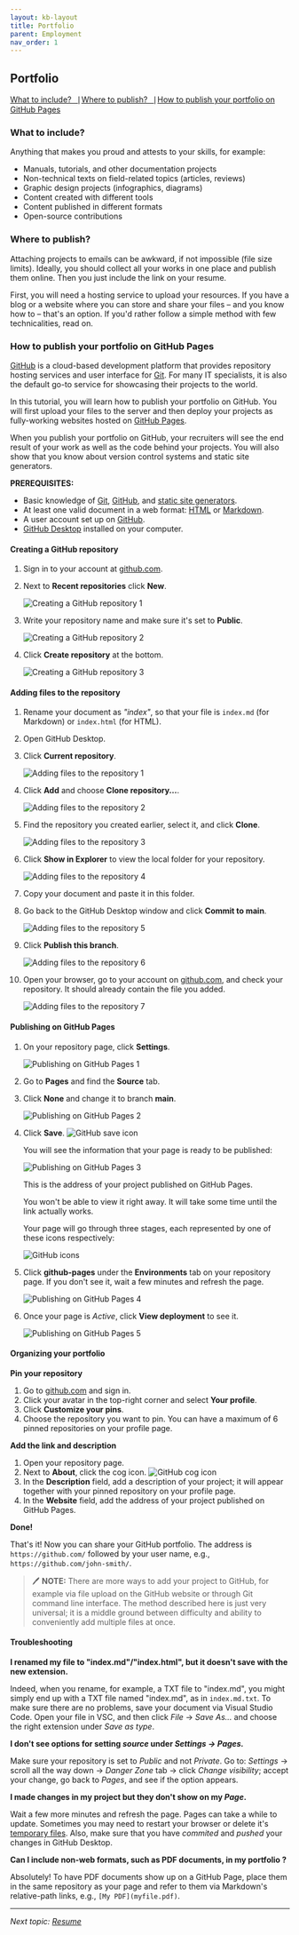 ```yaml
---
layout: kb-layout
title: Portfolio
parent: Employment
nav_order: 1
---
```


## Portfolio

[What to include?⎹](#what-to-include) [Where to publish?⎹](#where-to-publish) [How to publish your portfolio on GitHub Pages](#how-to-publish-your-portfolio-on-github-pages)

### What to include?

Anything that makes you proud and attests to your skills, for example:

* Manuals, tutorials, and other documentation projects
* Non-technical texts on field-related topics (articles, reviews)
* Graphic design projects (infographics, diagrams)
* Content created with different tools
* Content published in different formats
* Open-source contributions

### Where to publish?

Attaching projects to emails can be awkward, if not impossible (file size limits). Ideally, you should collect all your works in one place and publish them online. Then you just include the link on your resume.  

First, you will need a hosting service to upload your resources. If you have a blog or a website where you can store and share your files – and you know how to – that's an option. If you'd rather follow a simple method with few technicalities, read on.  

### How to publish your portfolio on GitHub Pages  

[GitHub](https://github.com/) is a cloud-based development platform that provides repository hosting services and user interface for [Git](../../05-tools/4-facilitating-workflow/index.md/#version-control-systems). For many IT specialists, it is also the default go-to service for showcasing their projects to the world.  

In this tutorial, you will learn how to publish your portfolio on GitHub. You will first upload your files to the server and then deploy your projects as fully-working websites hosted on [GitHub Pages](https://docs.github.com/en/pages/getting-started-with-github-pages/about-github-pages).  

When you publish your portfolio on GitHub, your recruiters will see the end result of your work as well as the code behind your projects. You will also show that you know about version control systems and static site generators.  
  
**PREREQUISITES:**

   * Basic knowledge of [Git](../../05-tools/4-facilitating-workflow/index.md/#version-control-systems), [GitHub](https://github.com/), and [static site generators](../../05-tools/2-content-management-and-publishing/index.md/#static-site-generators).
   * At least one valid document in a web format: [HTML](../../05-tools/1-writing-and-text-editing/index.md/#html) or [Markdown](../../05-tools/1-writing-and-text-editing/index.md/#markdown).
   * A user account set up on [GitHub](https://github.com/).
   * [GitHub Desktop](https://desktop.github.com/) installed on your computer.

#### Creating a GitHub repository

1. Sign in to your account at [github.com](https://github.com/).  
2. Next to **Recent repositories** click **New**.

    ![Creating a GitHub repository 1](../../images/github-tutorial-1.jpg)

3. Write your repository name and make sure it's set to **Public**.

    ![Creating a GitHub repository 2](../../images/github-tutorial-2.jpg)

4. Click **Create repository** at the bottom.  

    ![Creating a GitHub repository 3](../../images/github-tutorial-3.jpg)

#### Adding files to the repository

1. Rename your document as *"index"*, so that your file is `index.md` (for Markdown) or `index.html` (for HTML).
2. Open GitHub Desktop.
3. Click **Current repository**.

    ![Adding files to the repository 1](../../images/github-tutorial-4.jpg)

4. Click **Add** and choose **Clone repository...**.

    ![Adding files to the repository 2](../../images/github-tutorial-5.jpg)

5. Find the repository you created earlier, select it, and click **Clone**.

    ![Adding files to the repository 3](../../images/github-tutorial-6.jpg)

6. Click **Show in Explorer** to view the local folder for your repository.

    ![Adding files to the repository 4](../../images/github-tutorial-7.jpg)

7. Copy your document and paste it in this folder.
8. Go back to the GitHub Desktop window and click **Commit to main**.

    ![Adding files to the repository 5](../../images/github-tutorial-8.jpg)

9. Click **Publish this branch**.

    ![Adding files to the repository 6](../../images/github-tutorial-9.jpg)

10. Open your browser, go to your account on [github.com](https://github.com/), and check your repository. It should already contain the file you added.

    ![Adding files to the repository 7](../../images/github-tutorial-10.jpg)

#### Publishing on GitHub Pages

1. On your repository page, click **Settings**.

    ![Publishing on GitHub Pages 1](../../images/github-tutorial-11.jpg)

2. Go to **Pages** and find the **Source** tab.
3. Click **None** and change it to branch **main**.
   
    ![Publishing on GitHub Pages 2](../../images/github-tutorial-12.jpg)

4. Click **Save**. ![GitHub save icon](../../images/github-tutorial-save.jpg)

    You will see the information that your page is ready to be published:

    ![Publishing on GitHub Pages 3](../../images/github-tutorial-13.jpg)

    This is the address of your project published on GitHub Pages.  

    You won't be able to view it right away. It will take some time until the link actually works.   

    Your page will go through three stages, each represented by one of these icons respectively:

    ![GitHub icons](../../images/github-tutorial-icons.jpg)

5. Click **github-pages** under the **Environments** tab on your repository page. If you don't see it, wait a few minutes and refresh the page.  

    ![Publishing on GitHub Pages 4](../../images/github-tutorial-14.jpg)

6. Once your page is *Active*, click **View deployment** to see it.  

    ![Publishing on GitHub Pages 5](../../images/github-tutorial-15.jpg)

#### Organizing your portfolio

**Pin your repository**  

1. Go to [github.com](https://github.com/) and sign in.
2. Click your avatar in the top-right corner and select **Your profile**.
3. Click **Customize your pins**.
4. Choose the repository you want to pin. You can have a maximum of 6 pinned repositories on your profile page.

**Add the link and description**  

1. Open your repository page.
2. Next to **About**, click the cog icon. ![GitHub cog icon](../../images/github-tutorial-cog.png)
3. In the **Description** field, add a description of your project; it will appear together with your pinned repository on your profile page.
4. In the **Website** field, add the address of your project published on GitHub Pages.  

**Done!**  

That's it! Now you can share your GitHub portfolio. The address is `https://github.com/` followed by your user name, e.g., `https://github.com/john-smith/`. 

> 🖊️ **NOTE:** There are more ways to add your project to GitHub, for example via file upload on the GitHub website or through Git command line interface. The method described here is just very universal; it is a middle ground between difficulty and ability to conveniently add multiple files at once.  

#### Troubleshooting

**I renamed my file to "index.md"/"index.html", but it doesn't save with the new extension.**  

Indeed, when you rename, for example, a TXT file to "index.md", you might simply end up with a TXT file named "index.md", as in `index.md.txt`. To make sure there are no problems, save your document via Visual Studio Code. Open your file in VSC, and then click *File* → *Save As...* and choose the right extension under *Save as type*.  

**I don't see options for setting *source* under *Settings → Pages.***

Make sure your repository is set to *Public* and not *Private*. Go to: *Settings* → scroll all the way down → *Danger Zone* tab → click *Change visibility*; accept your change, go back to *Pages*, and see if the option appears.  

**I made changes in my project but they don't show on my *Page*.**

Wait a few more minutes and refresh the page. Pages can take a while to update. Sometimes you may need to restart your browser or delete it's [temporary files](https://www.crucial.com/articles/pc-users/how-to-delete-temporary-internet-files). Also, make sure that you have *commited* and *pushed* your changes in GitHub Desktop.  

**Can I include non-web formats, such as PDF documents, in my portfolio ?**

Absolutely! To have PDF documents show up on a GitHub Page, place them in the same repository as your page and refer to them via Markdown's relative-path links, e.g., `[My PDF](myfile.pdf)`.  

---

*Next topic: [Resume](../2-resume/)*

